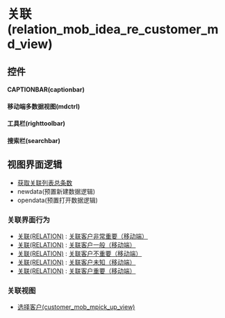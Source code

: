 # 关联(relation_mob_idea_re_customer_md_view)  <!-- {docsify-ignore-all} -->



## 控件
#### CAPTIONBAR(captionbar)
#### 移动端多数据视图(mdctrl)
#### 工具栏(righttoolbar)
#### 搜索栏(searchbar)

## 视图界面逻辑
  * [获取关联列表总条数](module/Base/relation/uilogic/get_list_total)
  * newdata(预置新建数据逻辑)
  * opendata(预置打开数据逻辑)


### 关联界面行为
  * [关联(RELATION)](module/Base/relation) : [关联客户非常重要（移动端）](module/Base/relation#界面行为)
  * [关联(RELATION)](module/Base/relation) : [关联客户一般（移动端）](module/Base/relation#界面行为)
  * [关联(RELATION)](module/Base/relation) : [关联客户不重要（移动端）](module/Base/relation#界面行为)
  * [关联(RELATION)](module/Base/relation) : [关联客户未知（移动端）](module/Base/relation#界面行为)
  * [关联(RELATION)](module/Base/relation) : [关联客户重要（移动端）](module/Base/relation#界面行为)

### 关联视图
  * [选择客户(customer_mob_mpick_up_view)](app/view/customer_mob_mpick_up_view)

<script>
 const { createApp } = Vue
  createApp({
    data() {
      return {

      }
    }
  }).use(ElementPlus).mount('#app')
</script>